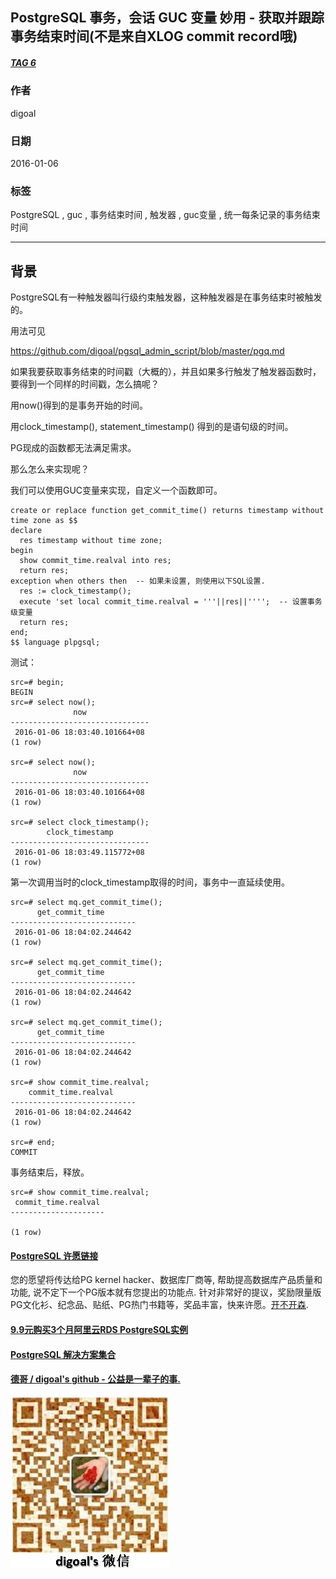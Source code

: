## PostgreSQL 事务，会话 GUC 变量 妙用 - 获取并跟踪事务结束时间(不是来自XLOG commit record哦)  
##### [TAG 6](../class/6.md)
                                    
### 作者                                                                                 
digoal                               
                                      
### 日期                                 
2016-01-06                              
                                  
### 标签                               
PostgreSQL , guc , 事务结束时间 , 触发器 , guc变量 , 统一每条记录的事务结束时间                
                                    
----                              
                                       
## 背景                             
PostgreSQL有一种触发器叫行级约束触发器，这种触发器是在事务结束时被触发的。  
  
用法可见  
  
https://github.com/digoal/pgsql_admin_script/blob/master/pgq.md  
  
如果我要获取事务结束的时间戳（大概的），并且如果多行触发了触发器函数时，要得到一个同样的时间戳，怎么搞呢？  
  
用now()得到的是事务开始的时间。  
  
用clock_timestamp(), statement_timestamp() 得到的是语句级的时间。  
  
PG现成的函数都无法满足需求。  
  
那么怎么来实现呢？  
  
我们可以使用GUC变量来实现，自定义一个函数即可。  
  
```  
create or replace function get_commit_time() returns timestamp without time zone as $$  
declare  
  res timestamp without time zone;  
begin  
  show commit_time.realval into res;  
  return res;  
exception when others then  -- 如果未设置, 则使用以下SQL设置.  
  res := clock_timestamp();  
  execute 'set local commit_time.realval = '''||res||'''';  -- 设置事务级变量  
  return res;  
end;  
$$ language plpgsql;  
```  
  
测试：  
  
```  
src=# begin;  
BEGIN  
src=# select now();  
              now                
-------------------------------  
 2016-01-06 18:03:40.101664+08  
(1 row)  
  
src=# select now();  
              now                
-------------------------------  
 2016-01-06 18:03:40.101664+08  
(1 row)  
  
src=# select clock_timestamp();  
        clock_timestamp          
-------------------------------  
 2016-01-06 18:03:49.115772+08  
(1 row)  
```  
  
第一次调用当时的clock_timestamp取得的时间，事务中一直延续使用。  
  
```  
src=# select mq.get_commit_time();  
      get_commit_time         
----------------------------  
 2016-01-06 18:04:02.244642  
(1 row)  
  
src=# select mq.get_commit_time();  
      get_commit_time         
----------------------------  
 2016-01-06 18:04:02.244642  
(1 row)  
  
src=# select mq.get_commit_time();  
      get_commit_time         
----------------------------  
 2016-01-06 18:04:02.244642  
(1 row)  
  
src=# show commit_time.realval;  
    commit_time.realval       
----------------------------  
 2016-01-06 18:04:02.244642  
(1 row)  
  
src=# end;  
COMMIT  
```  
  
事务结束后，释放。  
  
```  
src=# show commit_time.realval;  
 commit_time.realval   
---------------------  
   
(1 row)  
```  
  
  
  
  
  
  
  
  
  
  
  
  
  
  
  
  
  
  
  
  
  
  
  
  
  
  
  
  
  
  
  
  
  
  
  
  
  
  
  
  
  
  
  
  
  
  
  
  
  
  
  
  
  
  
  
  
  
  
  
  
  
  
  
  
  
  
  
  
  
  
  
  
  
  
#### [PostgreSQL 许愿链接](https://github.com/digoal/blog/issues/76 "269ac3d1c492e938c0191101c7238216")
您的愿望将传达给PG kernel hacker、数据库厂商等, 帮助提高数据库产品质量和功能, 说不定下一个PG版本就有您提出的功能点. 针对非常好的提议，奖励限量版PG文化衫、纪念品、贴纸、PG热门书籍等，奖品丰富，快来许愿。[开不开森](https://github.com/digoal/blog/issues/76 "269ac3d1c492e938c0191101c7238216").  
  
  
#### [9.9元购买3个月阿里云RDS PostgreSQL实例](https://www.aliyun.com/database/postgresqlactivity "57258f76c37864c6e6d23383d05714ea")
  
  
#### [PostgreSQL 解决方案集合](https://yq.aliyun.com/topic/118 "40cff096e9ed7122c512b35d8561d9c8")
  
  
#### [德哥 / digoal's github - 公益是一辈子的事.](https://github.com/digoal/blog/blob/master/README.md "22709685feb7cab07d30f30387f0a9ae")
  
  
![digoal's wechat](../pic/digoal_weixin.jpg "f7ad92eeba24523fd47a6e1a0e691b59")
  

